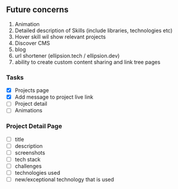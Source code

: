 ## Future concerns

1. Animation
2. Detailed description of Skills (include libraries, technologies etc)
3. Hover skill wil show relevant projects
4. Discover CMS
5. blog
6. url shortener (ellipsion.tech / ellipsion.dev)
7. ability to create custom content sharing and link tree pages

### Tasks

* [X] Projects page
* [X] Add message to project live link
* [ ] Project detail
* [ ] Animations

### Project Detail Page

* [ ] title
* [ ] description
* [ ] screenshots
* [ ] tech stack
* [ ] challenges
* [ ] technologies used
* [ ] new/exceptional technology that is used
